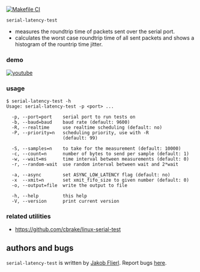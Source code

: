 [![Makefile CI](https://github.com/koppi/serial-latency-test/actions/workflows/makefile.yml/badge.svg)](https://github.com/koppi/serial-latency-test/actions/workflows/makefile.yml)

```serial-latency-test```
  * measures the roundtrip time of packets sent over
the serial port.
  * calculates the worst case roundtrip time of all sent packets and shows
a histogram of the rountrip time jitter.

### demo
[![youtube](http://img.youtube.com/vi/2HOwFQcZfV4/0.jpg)](http://www.youtube.com/watch?v=2HOwFQcZfV4)

### usage
```
$ serial-latency-test -h
Usage: serial-latency-test -p <port> ...

  -p, --port=port    serial port to run tests on
  -b, --baud=baud    baud rate (default: 9600)
  -R, --realtime     use realtime scheduling (default: no)
  -P, --priority=n   scheduling priority, use with -R
                     (default: 99)

  -S, --samples=n    to take for the measurement (default: 10000)
  -c, --count=n      number of bytes to send per sample (default: 1)
  -w, --wait=ms      time interval between measurements (default: 0)
  -r, --random-wait  use random interval between wait and 2*wait

  -a, --async        set ASYNC_LOW_LATENCY flag (default: no)
  -x  --xmit=n       set xmit_fifo_size to given number (default: 0)
  -o, --output=file  write the output to file

  -h, --help         this help
  -V, --version      print current version
```

### related utilities
* https://github.com/cbrake/linux-serial-test

## authors and bugs
``serial-latency-test`` is written by [Jakob Flierl](mailto:jakob.flierl@gmail.com). Report bugs [here](https://github.com/koppi/serial-latency-test/issues).